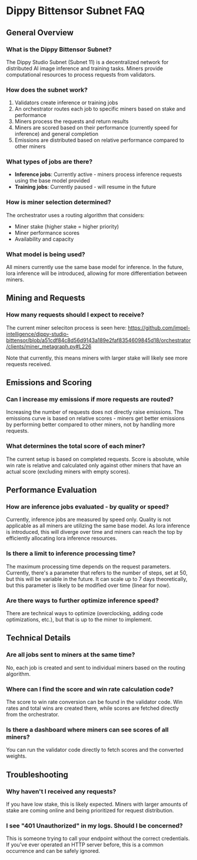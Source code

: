 # Dippy Bittensor Subnet FAQ

## General Overview

### What is the Dippy Bittensor Subnet?
The Dippy Studio Subnet (Subnet 11) is a decentralized network for distributed AI image inference and training tasks. 
Miners provide computational resources to process requests from validators.

### How does the subnet work?
1. Validators create inference or training jobs
2. An orchestrator routes each job to specific miners based on stake and performance
3. Miners process the requests and return results
4. Miners are scored based on their performance (currently speed for inference) and general completion
5. Emissions are distributed based on relative performance compared to other miners

### What types of jobs are there?
- **Inference jobs**: Currently active - miners process inference requests using the base model provided
- **Training jobs**: Currently paused - will resume in the future

### How is miner selection determined?
The orchestrator uses a routing algorithm that considers:
- Miner stake (higher stake = higher priority)
- Miner performance scores
- Availability and capacity

### What model is being used?
All miners currently use the same base model for inference. In the future, lora inference will be introduced, allowing for more differentiation between miners.

## Mining and Requests

### How many requests should I expect to receive?
The current miner seleciton process is seen here: https://github.com/impel-intelligence/dippy-studio-bittensor/blob/a51cdf84c8d56d9143a189e2faf8354609845d18/orchestrator/clients/miner_metagraph.py#L226

Note that currently, this means miners with larger stake will likely see more requests received.

## Emissions and Scoring

### Can I increase my emissions if more requests are routed?
Increasing the number of requests does not directly raise emissions. 
The emissions curve is based on relative scores - miners get better emissions by performing better compared to other miners, not by handling more requests.

### What determines the total score of each miner?
The current setup is based on completed requests. 
Score is absolute, while win rate is relative and calculated only against other miners that have an actual score (excluding miners with empty scores).

## Performance Evaluation

### How are inference jobs evaluated - by quality or speed?
Currently, inference jobs are measured by speed only. 
Quality is not applicable as all miners are utilizing the same base model. 
As lora inference is introduced, this will diverge over time and miners can reach the top by efficiently allocating lora inference resources.

### Is there a limit to inference processing time?
The maximum processing time depends on the request parameters. 
Currently, there's a parameter that refers to the number of steps, set at 50, but this will be variable in the future. 
It can scale up to 7 days theoretically, but this parameter is likely to be modified over time (linear for now).

### Are there ways to further optimize inference speed?
There are technical ways to optimize (overclocking, adding code optimizations, etc.), but that is up to the miner to implement.

## Technical Details

### Are all jobs sent to miners at the same time?
No, each job is created and sent to individual miners based on the routing algorithm.

### Where can I find the score and win rate calculation code?
The score to win rate conversion can be found in the validator code. 
Win rates and total wins are created there, while scores are fetched directly from the orchestrator.

### Is there a dashboard where miners can see scores of all miners?
You can run the validator code directly to fetch scores and the converted weights. 

## Troubleshooting

### Why haven't I received any requests?
If you have low stake, this is likely expected. Miners with larger amounts of stake are coming online and being prioritized for request distribution.


### I see "401 Unauthorized" in my logs. Should I be concerned?
This is someone trying to call your endpoint without the correct credentials. 
If you've ever operated an HTTP server before, this is a common occurrence and can be safely ignored.
